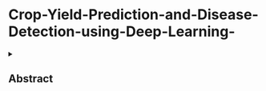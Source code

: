# Crop-Yield-Prediction-and-Disease-Detection-using-Deep-Learning-
<details>
  <summary><h2>Abstract</h2></summary>
</details>
<br>
